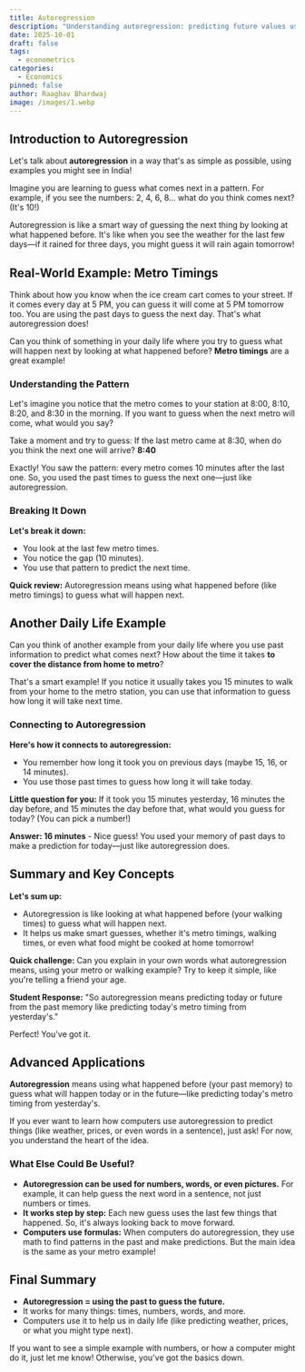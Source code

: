 ```yaml
---
title: Autoregression
description: "Understanding autoregression: predicting future values using past data in time series analysis."
date: 2025-10-01
draft: false
tags:
  - econometrics
categories:
  - Economics
pinned: false
author: Raaghav Bhardwaj
image: /images/1.webp
---
```

## Introduction to Autoregression

Let's talk about **autoregression** in a way that's as simple as possible, using examples you might see in India!

Imagine you are learning to guess what comes next in a pattern. For example, if you see the numbers: 2, 4, 6, 8... what do you think comes next? (It's 10!)

Autoregression is like a smart way of guessing the next thing by looking at what happened before. It's like when you see the weather for the last few days—if it rained for three days, you might guess it will rain again tomorrow!

## Real-World Example: Metro Timings

Think about how you know when the ice cream cart comes to your street. If it comes every day at 5 PM, you can guess it will come at 5 PM tomorrow too. You are using the past days to guess the next day. That's what autoregression does!

Can you think of something in your daily life where you try to guess what will happen next by looking at what happened before? **Metro timings** are a great example!

### Understanding the Pattern

Let's imagine you notice that the metro comes to your station at 8:00, 8:10, 8:20, and 8:30 in the morning. If you want to guess when the next metro will come, what would you say?

Take a moment and try to guess: If the last metro came at 8:30, when do you think the next one will arrive? **8:40**

Exactly! You saw the pattern: every metro comes 10 minutes after the last one. So, you used the past times to guess the next one—just like autoregression.

### Breaking It Down

**Let's break it down:**

- You look at the last few metro times.
- You notice the gap (10 minutes).
- You use that pattern to predict the next time.

**Quick review:**
Autoregression means using what happened before (like metro timings) to guess what will happen next.

## Another Daily Life Example

Can you think of another example from your daily life where you use past information to predict what comes next? How about the time it takes **to cover the distance from home to metro**?

That's a smart example! If you notice it usually takes you 15 minutes to walk from your home to the metro station, you can use that information to guess how long it will take next time.

### Connecting to Autoregression

**Here's how it connects to autoregression:**

- You remember how long it took you on previous days (maybe 15, 16, or 14 minutes).
- You use those past times to guess how long it will take today.

**Little question for you:**
If it took you 15 minutes yesterday, 16 minutes the day before, and 15 minutes the day before that, what would you guess for today? (You can pick a number!)

**Answer: 16 minutes** - Nice guess! You used your memory of past days to make a prediction for today—just like autoregression does.

## Summary and Key Concepts

**Let's sum up:**

- Autoregression is like looking at what happened before (your walking times) to guess what will happen next.
- It helps us make smart guesses, whether it's metro timings, walking times, or even what food might be cooked at home tomorrow!

**Quick challenge:**
Can you explain in your own words what autoregression means, using your metro or walking example? Try to keep it simple, like you're telling a friend your age.

**Student Response:** "So autoregression means predicting today or future from the past memory like predicting today's metro timing from yesterday's."

Perfect! You've got it.

## Advanced Applications

**Autoregression** means using what happened before (your past memory) to guess what will happen today or in the future—like predicting today's metro timing from yesterday's.

If you ever want to learn how computers use autoregression to predict things (like weather, prices, or even words in a sentence), just ask! For now, you understand the heart of the idea.

### What Else Could Be Useful?

- **Autoregression can be used for numbers, words, or even pictures.** For example, it can help guess the next word in a sentence, not just numbers or times.
- **It works step by step:** Each new guess uses the last few things that happened. So, it's always looking back to move forward.
- **Computers use formulas:** When computers do autoregression, they use math to find patterns in the past and make predictions. But the main idea is the same as your metro example!

## Final Summary

- **Autoregression = using the past to guess the future.**
- It works for many things: times, numbers, words, and more.
- Computers use it to help us in daily life (like predicting weather, prices, or what you might type next).

If you want to see a simple example with numbers, or how a computer might do it, just let me know! Otherwise, you've got the basics down.

